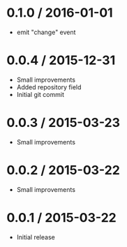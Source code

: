 0.1.0 / 2016-01-01
==================

  * emit "change" event

0.0.4 / 2015-12-31
==================

  * Small improvements
  * Added repository field
  * Initial git commit

0.0.3 / 2015-03-23
==================

  * Small improvements

0.0.2 / 2015-03-22
==================

  * Small improvements

0.0.1 / 2015-03-22
==================

  * Initial release

